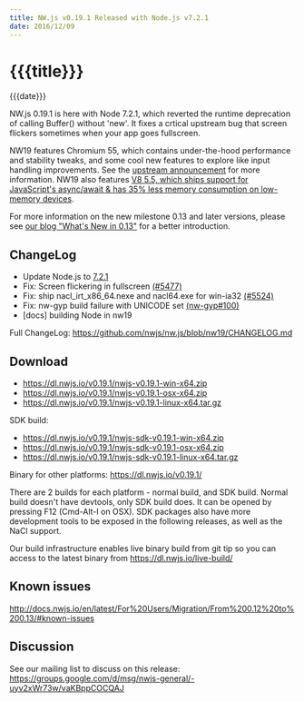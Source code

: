 ```yaml
---
title: NW.js v0.19.1 Released with Node.js v7.2.1
date: 2016/12/09
---
```

# {{{title}}}
{{{date}}}

NW.js 0.19.1 is here with Node 7.2.1, which reverted the runtime deprecation of calling Buffer() without 'new'. It fixes a crtical upstream bug that screen flickers sometimes when your app goes fullscreen.

NW19 features Chromium 55, which contains under-the-hood performance and stability tweaks, and some cool new features to explore like input handling improvements. See the [upstream announcement](https://blog.chromium.org/2016/10/chrome-55-beta-input-handling.html) for more information. NW19 also features [V8 5.5, which ships support for JavaScript's async/await & has 35% less memory consumption on low-memory devices](http://v8project.blogspot.com/2016/10/v8-release-55.html).

For more information on the new milestone 0.13 and later versions, please see [our blog "What's New in 0.13"](/blog/whats-new-in-0.13) for a better introduction.

## ChangeLog

- Update Node.js to [7.2.1](https://nodejs.org/en/blog/release/v7.2.1/)
- Fix: Screen flickering in fullscreen [(#5477)](https://github.com/nwjs/nw.js/issues/5477)
- Fix: ship nacl_irt_x86_64.nexe and nacl64.exe for win-ia32 [(#5524)](https://github.com/nwjs/nw.js/issues/5524)
- Fix: nw-gyp build failure with UNICODE set [(nw-gyp#100)](https://github.com/nwjs/nw-gyp/issues/100)
- [docs] building Node in nw19

Full ChangeLog: https://github.com/nwjs/nw.js/blob/nw19/CHANGELOG.md

## Download 

* https://dl.nwjs.io/v0.19.1/nwjs-v0.19.1-win-x64.zip 
* https://dl.nwjs.io/v0.19.1/nwjs-v0.19.1-osx-x64.zip 
* https://dl.nwjs.io/v0.19.1/nwjs-v0.19.1-linux-x64.tar.gz 

SDK build: 
* https://dl.nwjs.io/v0.19.1/nwjs-sdk-v0.19.1-win-x64.zip 
* https://dl.nwjs.io/v0.19.1/nwjs-sdk-v0.19.1-osx-x64.zip 
* https://dl.nwjs.io/v0.19.1/nwjs-sdk-v0.19.1-linux-x64.tar.gz 

Binary for other platforms: https://dl.nwjs.io/v0.19.1/ 

There are 2 builds for each platform - normal build, and SDK build. Normal build doesn't have devtools, only SDK build does. lt can be opened by pressing F12 (Cmd-Alt-I on OSX). SDK packages also have more development tools to be exposed in the following releases, as well as the NaCl support.

Our build infrastructure enables live binary build from git tip so you can access to the latest binary from https://dl.nwjs.io/live-build/ 

## Known issues 
 
http://docs.nwjs.io/en/latest/For%20Users/Migration/From%200.12%20to%200.13/#known-issues

## Discussion

See our mailing list to discuss on this release: https://groups.google.com/d/msg/nwjs-general/-uyv2xWr73w/vaKBppCOCQAJ
